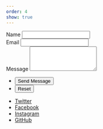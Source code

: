 ```yaml
---
order: 4
show: true
---
```


<form method="post" action="#">
    <div class="field half first">
        <label for="name">Name</label>
        <input type="text" name="name" id="name" />
    </div>
    <div class="field half">
        <label for="email">Email</label>
        <input type="text" name="email" id="email" />
    </div>
    <div class="field">
        <label for="message">Message</label>
        <textarea name="message" id="message" rows="4"></textarea>
    </div>
    <ul class="actions">
        <li><input type="submit" value="Send Message" class="special" /></li>
        <li><input type="reset" value="Reset" /></li>
    </ul>
</form>
<ul class="icons">
    <li><a href="#" class="icon fa-twitter"><span class="label">Twitter</span></a></li>
    <li><a href="#" class="icon fa-facebook"><span class="label">Facebook</span></a></li>
    <li><a href="#" class="icon fa-instagram"><span class="label">Instagram</span></a></li>
    <li><a href="#" class="icon fa-github"><span class="label">GitHub</span></a></li>
</ul>